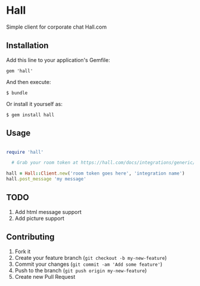 # Hall

Simple client for corporate chat Hall.com

## Installation

Add this line to your application's Gemfile:

    gem 'hall'

And then execute:

    $ bundle

Or install it yourself as:

    $ gem install hall

## Usage

```ruby

require 'hall'

  # Grab your room token at https://hall.com/docs/integrations/generic/

hall = Hall::Client.new('room token goes here', 'integration name')
hall.post_message 'my message'

```

## TODO

1. Add html message support
2. Add picture support

## Contributing

1. Fork it
2. Create your feature branch (`git checkout -b my-new-feature`)
3. Commit your changes (`git commit -am 'Add some feature'`)
4. Push to the branch (`git push origin my-new-feature`)
5. Create new Pull Request
